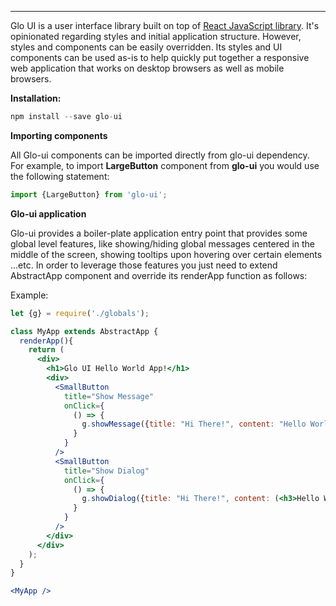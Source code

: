 ---

Glo UI is a user interface library built on top of [React JavaScript library](https://facebook.github.io/react/). It's opinionated regarding styles and initial application structure. However, styles and components can be easily overridden. Its styles and UI components can be used as-is to help quickly put together a responsive web application that works on desktop browsers as well as mobile browsers.

**Installation:**
```jsx static
npm install --save glo-ui
```

**Importing components**

All Glo-ui components can be imported directly from glo-ui dependency. For example, to import **LargeButton** component from **glo-ui** you would use the following statement:
```jsx static
import {LargeButton} from 'glo-ui';
```

**Glo-ui application**

Glo-ui provides a boiler-plate application entry point that provides some global level features, like showing/hiding global messages centered in the middle of the screen, showing tooltips upon hovering over certain elements ...etc. In order to leverage those features you just need to extend AbstractApp component and override its renderApp function as follows:

Example:
```jsx
let {g} = require('./globals');

class MyApp extends AbstractApp {
  renderApp(){
    return (
      <div>
        <h1>Glo UI Hello World App!</h1>
        <div>
          <SmallButton 
            title="Show Message" 
            onClick={
              () => {
                g.showMessage({title: "Hi There!", content: "Hello World!"})
              }
            }
          />
          <SmallButton 
            title="Show Dialog" 
            onClick={
              () => {
                g.showDialog({title: "Hi There!", content: (<h3>Hello World!</h3>)})
              }
            }
          />
        </div>
      </div>
    );
  }
}

<MyApp />
```
